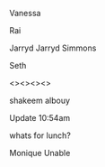 
Vanessa

Rai

Jarryd
Jarryd Simmons

Seth

<><><Deaje Zidane Eugene Livingston Leverock Trott><><>

shakeem albouy
 
Update 10:54am 

whats for lunch?

Monique
Unable